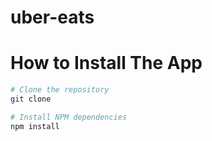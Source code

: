 # uber-eats


# How to Install The App

```sh
# Clone the repository
git clone 

# Install NPM dependencies
npm install
```

